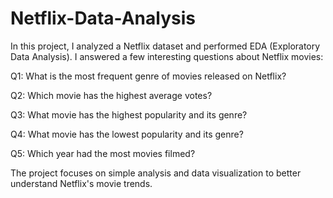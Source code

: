 # Netflix-Data-Analysis
In this project, I analyzed a Netflix dataset and performed EDA (Exploratory Data Analysis).
I answered a few interesting questions about Netflix movies:

Q1: What is the most frequent genre of movies released on Netflix?

Q2: Which movie has the highest average votes?

Q3: What movie has the highest popularity and its genre?

Q4: What movie has the lowest popularity and its genre?

Q5: Which year had the most movies filmed?

The project focuses on simple analysis and data visualization to better understand Netflix's movie trends.
